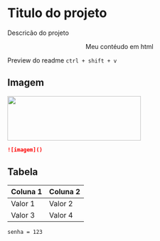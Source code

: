# Titulo do projeto

Descricão do projeto

<p align="center">Meu contéudo em html</p>

Preview do readme `ctrl + shift + v`

## Imagem

<img src="https://www.google.com.br/images/branding/googlelogo/2x/googlelogo_color_272x92dp.png" width="300" height="100" />

```md
![imagem]()
```

## Tabela

| Coluna 1 | Coluna 2 |
|----------|----------|
| Valor 1  | Valor 2  |
| Valor 3  | Valor 4  |


```env
senha = 123
```